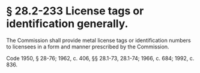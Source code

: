 # § 28.2-233 License tags or identification generally.

<p>The Commission shall provide metal license tags or identification numbers to licensees in a form and manner prescribed by the Commission.</p><p>Code 1950, § 28-76; 1962, c. 406, §§ 28.1-73, 28.1-74; 1966, c. 684; 1992, c. 836.</p>